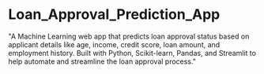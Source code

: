 # Loan_Approval_Prediction_App
"A Machine Learning web app that predicts loan approval status based on applicant details like age, income, credit score, loan amount, and employment history. Built with Python, Scikit-learn, Pandas, and Streamlit to help automate and streamline the loan approval process."
